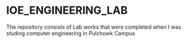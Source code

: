 # IOE_ENGINEERING_LAB
The repository consists of Lab works that were completed when I was studing computer engineering in Pulchowk Campus
